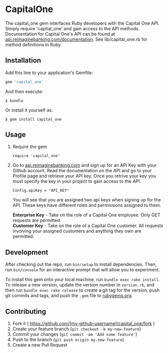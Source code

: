 # CapitalOne

The capital_one gem interfaces Ruby developers with the Capital One API.  Simply require 'capital_one' and gain access to the API methods.  Documentation for Capital One's API can be found at [api.reimaginebanking.com/documentation](http://api.reimaginebanking.com/documentation).  See lib/capital_one.rb for method definitions in Ruby.

## Installation

Add this line to your application's Gemfile:

```ruby
gem 'capital_one'
```

And then execute:

    $ bundle

Or install it yourself as:

    $ gem install capital_one

## Usage

1. Require the gem  

	`require 'capital_one'`  

2. Go to [api.reimaginebanking.com](http://api.reimaginebanking.com/documentation) and sign up for an API Key with your Github account.  Read the documentation on the API and go to your Profile page and retrieve your API key.  Once you retrive your key you must specify the key in your project to gain access to the API.  

	`Config.apiKey = "API_KEY"`  
	
	You will see that you are assigned two api keys when signing up for the API.  These keys have different roles and permissions assigned to them.
	
	**Enterprise Key** - Take on the role of a Capital One employee. Only GET requests are permitted.  
	**Customer Key** - Take on the role of a Capital One customer. All requests involving your assigned customers and anything they own are permitted.

## Development

After checking out the repo, run `bin/setup` to install dependencies. Then, run `bin/console` for an interactive prompt that will allow you to experiment.

To install this gem onto your local machine, run `bundle exec rake install`. To release a new version, update the version number in `version.rb`, and then run `bundle exec rake release` to create a git tag for the version, push git commits and tags, and push the `.gem` file to [rubygems.org](https://rubygems.org).

## Contributing

1. Fork it ( https://github.com/[my-github-username]/capital_one/fork )
2. Create your feature branch (`git checkout -b my-new-feature`)
3. Commit your changes (`git commit -am 'Add some feature'`)
4. Push to the branch (`git push origin my-new-feature`)
5. Create a new Pull Request
